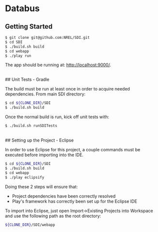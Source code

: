 # Databus

## Getting Started

```sh
$ git clone git@github.com:NREL/SDI.git
$ cd SDI
$ ./build.sh build
$ cd webapp
$ ./play run
```

The app should be running at: [http://localhost:9000/](http://localhost:9000/).    

<br>
## Unit Tests - Gradle

The build must be run at least once in order to acquire needed dependencies.  From main SDI directory:
```sh
$ cd ${CLONE_DIR}/SDI
$ ./build.sh build
```
Once the normal build is run, kick off unit tests with:
```sh
$ ./build.sh runSDITests
```

<br>
## Setting up the Project - Eclipse

In order to use Eclipse for this project, a couple commands must be executed before importing into the IDE.
```sh
$ cd ${CLONE_DIR}/SDI
$ ./build.sh build
$ cd webapp
$ ./play eclipsify
```

Doing these 2 steps will ensure that:
- Project dependencies have been correctly resolved
- Play's framework has correctly been set up for the Eclipse IDE

To import into Eclipse, just open Import->Existing Projects into Workspace and use the following path as the root directory:
```sh
${CLONE_DIR}/SDI/webapp
```